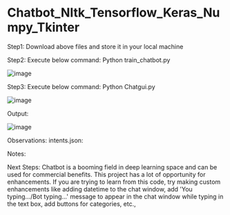 # Chatbot_Nltk_Tensorflow_Keras_Numpy_Tkinter
Step1: Download above files and store it in your local machine

Step2: Execute below command: Python train_chatbot.py

![image](https://user-images.githubusercontent.com/8421214/118532482-0457ef00-b715-11eb-8e36-db36ef77fbac.png)

Step3: Execute below command: Python Chatgui.py

![image](https://user-images.githubusercontent.com/8421214/118536341-9feb5e80-b719-11eb-8160-34a6f92ad5aa.png)

Output:

![image](https://user-images.githubusercontent.com/8421214/118537809-66b3ee00-b71b-11eb-8e31-e359beaf61d6.png)

Observations:
intents.json:


Notes:

Next Steps:
Chatbot is a booming field in deep learning space and can be used for commercial benefits. This project has a lot of opportunity for enhancements. If you are trying to learn from this code, try making custom enhancements like adding datetime to the chat window, add 'You typing.../Bot typing...' message to appear in the chat window while typing in the text box, add buttons for categories, etc.,
